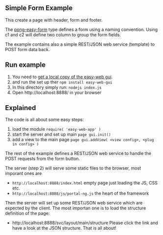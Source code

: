 ## Simple Form Example
This create a page with header, form and footer.

The [pong-easy-form](https://github.com/ma-ha/rest-web-ui/tree/master/html/modules/pong-easyform) 
type defines a form using a naming convention. 
Using c1 and c2 will define two column to group the form fields.

The example contains also a simple REST/JSON web service (template) to POST form data back.

## Run example
1. You need to [get a local copy of the easy-web gui](https://github.com/ma-ha/easy-web-app).
2. and run the set up ther `npm install easy-web-gui`
3. In this directory simply run: `nodejs index.js` 
4. Open http://localhost:8888/ in your browser

## Explained
The code is all about some easy steps:
1. load the module ```require( 'easy-web-app' )```
2. start the server and set up main ```page gui.init()```
3. add a view to the main page ```page gui.addView( <view config>, <plug in config> )```

The rest of the example defines a REST/JSON web service to handle the POST
requests from the form button.

The server (step 2) will serve some static files to the browser, 
most imporant ones are
* `http://localhost:8888/index.html`  empty page just loading the JS, CSS etc.
* `http://localhost:8888/js/portal-ng.js` the heart of the framework

Then the server will set up some REST/JSON web service which are expected 
by the client. The most importan one is to load the structure definition
of the page:
* http://localhost:8888/svc/layout/main/structure
Please click the link and have a look at the JSON structure. 
That is all about! 

